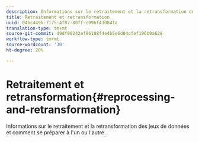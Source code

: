 ```yaml
---
description: Informations sur le retraitement et la retransformation des jeux de données et comment se préparer à l'un ou l'autre.
title: Retraitement et retransformation
uuid: 04bc4496-7175-4f87-80ff-c096f430841a
translation-type: tm+mt
source-git-commit: d9df90242ef96188f4e4b5e6d04cfef196b0a628
workflow-type: tm+mt
source-wordcount: '30'
ht-degree: 20%

---
```



# Retraitement et retransformation{#reprocessing-and-retransformation}

Informations sur le retraitement et la retransformation des jeux de données et comment se préparer à l&#39;un ou l&#39;autre.
